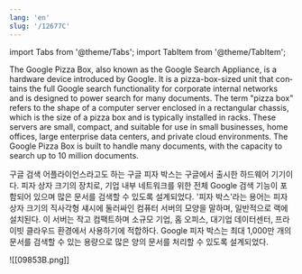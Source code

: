 ```yaml
---
lang: 'en'
slug: '/12677C'
---
```


import Tabs from '@theme/Tabs';
import TabItem from '@theme/TabItem';

<Tabs groupId='lang' queryString>
<TabItem value='en' label='English 🇺🇸' lang='en-US' default>
<div lang='en-US'>

The Google Pizza Box, also known as the Google Search Appliance, is a hardware device introduced by Google. It is a pizza-box-sized unit that contains the full Google search functionality for corporate internal networks and is designed to power search for many documents. The term "pizza box" refers to the shape of a computer server enclosed in a rectangular chassis, which is the size of a pizza box and is typically installed in racks. These servers are small, compact, and suitable for use in small businesses, home offices, large enterprise data centers, and private cloud environments. The Google Pizza Box is built to handle many documents, with the capacity to search up to 10 million documents.

</div>
</TabItem>
<TabItem value='ko' label='한국어 🇰🇷' lang='ko-KR'>
<div lang='ko-KR'>

구글 검색 어플라이언스라고도 하는 구글 피자 박스는 구글에서 출시한 하드웨어 기기이다. 피자 상자 크기의 장치로, 기업 내부 네트워크를 위한 전체 Google 검색 기능이 포함되어 있으며 많은 문서를 검색할 수 있도록 설계되었다. '피자 박스'라는 용어는 피자 상자 크기의 직사각형 섀시에 둘러싸인 컴퓨터 서버의 모양을 말하며, 일반적으로 랙에 설치된다. 이 서버는 작고 컴팩트하며 소규모 기업, 홈 오피스, 대기업 데이터센터, 프라이빗 클라우드 환경에서 사용하기에 적합하다. Google 피자 박스는 최대 1,000만 개의 문서를 검색할 수 있는 용량으로 많은 양의 문서를 처리할 수 있도록 설계되었다.

</div>
</TabItem>
</Tabs>

![[09853B.png]]
